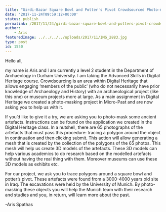 ```yaml
---
title: "Girdi-Bazar Square Bowl and Potter's Pivot Crowdsourced Photo-masking Project"
date: '2017-11-24T09:59:12+00:00'
status: publish
permalink: /2017/11/24/girdi-bazar-square-bowl-and-potters-pivot-crowdsourced-photo-masking-project
author:
    - Aris
featuredImage: ../../../../uploads/2017/11/IMG_2883.jpg
type: post
id: 1550
---
```

Hello all,

my name is Aris and I am currently a level 2 student in the Department of Archaeology in Durham University. I am taking the Advanced Skills in Digital Heritage course. Crowdsourcing is an area within Digital Heritage that allows engaging ‘members of the public’ (who do not necessarily have prior knowledge of Archaeology and History) with an archaeological project (like this one) or museum projects more at large. As a main assignment in Digital Heritage we created a photo-masking project in Micro-Past and are now asking you to help us with it.

If you’d like to give it a try, we are asking you to photo-mask some ancient artefacts. Instructions can be found on the application we created in the Digital Heritage class. In a nutshell, there are 65 photographs of the artefacts that must pass this procedure: tracing a polygon around the object in continuation and then clicking submit. This action will allow generating a mesh that is created by the collection of the polygons of the 65 photos. This mesh will help us create 3D models of the artefacts. These 3D models can help various academics to do research based on the modelled artefacts without having the real thing with them. Moreover museums can use these 3D models as exhibits etc.

For our project, we ask you to trace polygons around a square bowl and potter’s pivot. These artefacts were found from a 3000-4000 years old site in Iraq. The excavations were held by the University of Munich. By photo-masking these objects you will help the Munich team with their research and studies and you, in return, will learn more about the past.

-Aris Spathas